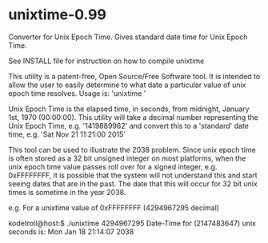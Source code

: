 unixtime-0.99
=============

Converter for Unix Epoch Time. Gives standard date time for Unix Epoch Time.

See INSTALL file for instruction on how to compile unixtime

This utility is a patent-free, Open Source/Free Software tool. It is intended
to allow the user to easily determine to what date a particular value of unix
epoch time resolves. Usage is: 'unixtime <unixtime in decimal seconds>'

Unix Epoch Time is the elapsed time, in seconds, from midnight, January 1st, 
1970 (00:00:00). This utility will take a decimal number representing the Unix
Epoch Time, e.g. '1419889962' and convert this to a 'standard' date time, e.g.
'Sat Nov 21 11:21:00 2015'

This tool can be used to illustrate the 2038 problem. Since unix epoch time is
often stored as a 32 bit unsigned integer on most platforms, when the unix 
epoch time value passes roll over for a signed integer, e.g. 0xFFFFFFFF, 
it is possible that the system will not understand this and start seeing dates
that are in the past. The date that this will occur for 32 bit unix times is 
sometime in the year 2038.

e.g. For a unixtime value of 0xFFFFFFFF (4294967295 decimal)

kodetroll@host:$ ./unixtime 4294967295
Date-Time for (2147483647) unix seconds is: Mon Jan 18 21:14:07 2038

